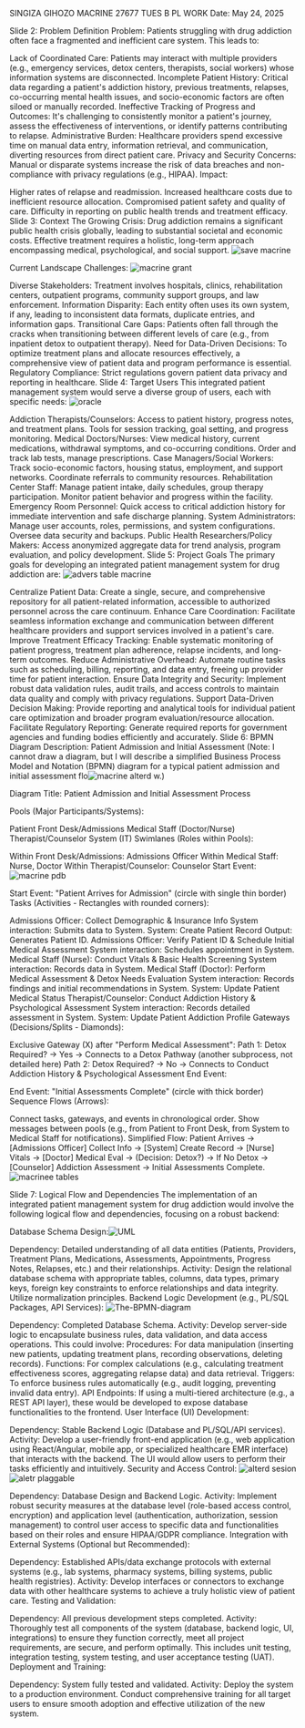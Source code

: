 SINGIZA GIHOZO MACRINE 
27677
TUES B PL WORK
Date: May 24, 2025

Slide 2: Problem Definition
Problem:
Patients struggling with drug addiction often face a fragmented and inefficient care system. This leads to:

Lack of Coordinated Care: Patients may interact with multiple providers (e.g., emergency services, detox centers, therapists, social workers) whose information systems are disconnected.
Incomplete Patient History: Critical data regarding a patient's addiction history, previous treatments, relapses, co-occurring mental health issues, and socio-economic factors are often siloed or manually recorded.
Ineffective Tracking of Progress and Outcomes: It's challenging to consistently monitor a patient's journey, assess the effectiveness of interventions, or identify patterns contributing to relapse.
Administrative Burden: Healthcare providers spend excessive time on manual data entry, information retrieval, and communication, diverting resources from direct patient care.
Privacy and Security Concerns: Manual or disparate systems increase the risk of data breaches and non-compliance with privacy regulations (e.g., HIPAA).
Impact:

Higher rates of relapse and readmission.
Increased healthcare costs due to inefficient resource allocation.
Compromised patient safety and quality of care.
Difficulty in reporting on public health trends and treatment efficacy.
Slide 3: Context
The Growing Crisis:
Drug addiction remains a significant public health crisis globally, leading to substantial societal and economic costs. Effective treatment requires a holistic, long-term approach encompassing medical, psychological, and social support.
![save macrine](https://github.com/user-attachments/assets/6b59418e-1958-4550-b262-219604c21c3d)

Current Landscape Challenges:
![macrine grant](https://github.com/user-attachments/assets/2569ec70-d612-4246-99c9-8efc417ffed6)

Diverse Stakeholders: Treatment involves hospitals, clinics, rehabilitation centers, outpatient programs, community support groups, and law enforcement.
Information Disparity: Each entity often uses its own system, if any, leading to inconsistent data formats, duplicate entries, and information gaps.
Transitional Care Gaps: Patients often fall through the cracks when transitioning between different levels of care (e.g., from inpatient detox to outpatient therapy).
Need for Data-Driven Decisions: To optimize treatment plans and allocate resources effectively, a comprehensive view of patient data and program performance is essential.
Regulatory Compliance: Strict regulations govern patient data privacy and reporting in healthcare.
Slide 4: Target Users
This integrated patient management system would serve a diverse group of users, each with specific needs:
![oracle](https://github.com/user-attachments/assets/70994e2c-cb10-404a-a605-96419a0f8561)

Addiction Therapists/Counselors:
Access to patient history, progress notes, and treatment plans.
Tools for session tracking, goal setting, and progress monitoring.
Medical Doctors/Nurses:
View medical history, current medications, withdrawal symptoms, and co-occurring conditions.
Order and track lab tests, manage prescriptions.
Case Managers/Social Workers:
Track socio-economic factors, housing status, employment, and support networks.
Coordinate referrals to community resources.
Rehabilitation Center Staff:
Manage patient intake, daily schedules, group therapy participation.
Monitor patient behavior and progress within the facility.
Emergency Room Personnel:
Quick access to critical addiction history for immediate intervention and safe discharge planning.
System Administrators:
Manage user accounts, roles, permissions, and system configurations.
Oversee data security and backups.
Public Health Researchers/Policy Makers:
Access anonymized aggregate data for trend analysis, program evaluation, and policy development.
Slide 5: Project Goals
The primary goals for developing an integrated patient management system for drug addiction are:
![advers table macrine](https://github.com/user-attachments/assets/5ee7f7b6-1b37-4207-b3bf-8cbeb23367ba)

Centralize Patient Data: Create a single, secure, and comprehensive repository for all patient-related information, accessible to authorized personnel across the care continuum.
Enhance Care Coordination: Facilitate seamless information exchange and communication between different healthcare providers and support services involved in a patient's care.
Improve Treatment Efficacy Tracking: Enable systematic monitoring of patient progress, treatment plan adherence, relapse incidents, and long-term outcomes.
Reduce Administrative Overhead: Automate routine tasks such as scheduling, billing, reporting, and data entry, freeing up provider time for patient interaction.
Ensure Data Integrity and Security: Implement robust data validation rules, audit trails, and access controls to maintain data quality and comply with privacy regulations.
Support Data-Driven Decision Making: Provide reporting and analytical tools for individual patient care optimization and broader program evaluation/resource allocation.
Facilitate Regulatory Reporting: Generate required reports for government agencies and funding bodies efficiently and accurately.
Slide 6: BPMN Diagram Description: Patient Admission and Initial Assessment
(Note: I cannot draw a diagram, but I will describe a simplified Business Process Model and Notation (BPMN) diagram for a typical patient admission and initial assessment flo![macrine alterd](https://github.com/user-attachments/assets/f50447ce-f4a4-4518-ac4c-70a01c69537f)
w.)

Diagram Title: Patient Admission and Initial Assessment Process

Pools (Major Participants/Systems):

Patient
Front Desk/Admissions
Medical Staff (Doctor/Nurse)
Therapist/Counselor
System (IT)
Swimlanes (Roles within Pools):

Within Front Desk/Admissions: Admissions Officer
Within Medical Staff: Nurse, Doctor
Within Therapist/Counselor: Counselor
Start Event:
![macrine pdb](https://github.com/user-attachments/assets/fbb1d86e-3278-427b-8924-cec5f555bb54)

Start Event: "Patient Arrives for Admission" (circle with single thin border)
Tasks (Activities - Rectangles with rounded corners):

Admissions Officer: Collect Demographic & Insurance Info
System interaction: Submits data to System.
System: Create Patient Record
Output: Generates Patient ID.
Admissions Officer: Verify Patient ID & Schedule Initial Medical Assessment
System interaction: Schedules appointment in System.
Medical Staff (Nurse): Conduct Vitals & Basic Health Screening
System interaction: Records data in System.
Medical Staff (Doctor): Perform Medical Assessment & Detox Needs Evaluation
System interaction: Records findings and initial recommendations in System.
System: Update Patient Medical Status
Therapist/Counselor: Conduct Addiction History & Psychological Assessment
System interaction: Records detailed assessment in System.
System: Update Patient Addiction Profile
Gateways (Decisions/Splits - Diamonds):

Exclusive Gateway (X) after "Perform Medical Assessment":
Path 1: Detox Required? -> Yes -> Connects to a Detox Pathway (another subprocess, not detailed here)
Path 2: Detox Required? -> No -> Connects to Conduct Addiction History & Psychological Assessment
End Event:

End Event: "Initial Assessments Complete" (circle with thick border)
Sequence Flows (Arrows):

Connect tasks, gateways, and events in chronological order.
Show messages between pools (e.g., from Patient to Front Desk, from System to Medical Staff for notifications).
Simplified Flow:
Patient Arrives -> [Admissions Officer] Collect Info -> [System] Create Record -> [Nurse] Vitals -> [Doctor] Medical Eval -> (Decision: Detox?) -> If No Detox -> [Counselor] Addiction Assessment -> Initial Assessments Complete.
![macrinee tables](https://github.com/user-attachments/assets/04ce34f2-b18f-4e07-9b53-25c0f5b648ac)

Slide 7: Logical Flow and Dependencies
The implementation of an integrated patient management system for drug addiction would involve the following logical flow and dependencies, focusing on a robust backend:

Database Schema Design:![UML](https://github.com/user-attachments/assets/40bd69ff-73d2-47d5-aeb0-cb96c6038e05)

          
Dependency: Detailed understanding of all data entities (Patients, Providers, Treatment Plans, Medications, Assessments, Appointments, Progress Notes, Relapses, etc.) and their relationships.
Activity: Design the relational database schema with appropriate tables, columns, data types, primary keys, foreign key constraints to enforce relationships and data integrity. Utilize normalization principles.
Backend Logic Development (e.g., PL/SQL Packages, API Services):
![The-BPMN-diagram](https://github.com/user-attachments/assets/400d739e-2cc5-4e60-ba68-4ebd9b242d98)

Dependency: Completed Database Schema.
Activity: Develop server-side logic to encapsulate business rules, data validation, and data access operations. This could involve:
Procedures: For data manipulation (inserting new patients, updating treatment plans, recording observations, deleting records).
Functions: For complex calculations (e.g., calculating treatment effectiveness scores, aggregating relapse data) and data retrieval.
Triggers: To enforce business rules automatically (e.g., audit logging, preventing invalid data entry).
API Endpoints: If using a multi-tiered architecture (e.g., a REST API layer), these would be developed to expose database functionalities to the frontend.
User Interface (UI) Development:

Dependency: Stable Backend Logic (Database and PL/SQL/API services).
Activity: Develop a user-friendly front-end application (e.g., web application using React/Angular, mobile app, or specialized healthcare EMR interface) that interacts with the backend. The UI would allow users to perform their tasks efficiently and intuitively.
Security and Access Control:
![alterd sesion](https://github.com/user-attachments/assets/45e921aa-2fb8-49d7-9cfe-e23273125197)
![aletr plaggable](https://github.com/user-attachments/assets/7735edfc-cf3b-47e8-9b6e-62c06515183d)

Dependency: Database Design and Backend Logic.
Activity: Implement robust security measures at the database level (role-based access control, encryption) and application level (authentication, authorization, session management) to control user access to specific data and functionalities based on their roles and ensure HIPAA/GDPR compliance.
Integration with External Systems (Optional but Recommended):

Dependency: Established APIs/data exchange protocols with external systems (e.g., lab systems, pharmacy systems, billing systems, public health registries).
Activity: Develop interfaces or connectors to exchange data with other healthcare systems to achieve a truly holistic view of patient care.
Testing and Validation:

Dependency: All previous development steps completed.
Activity: Thoroughly test all components of the system (database, backend logic, UI, integrations) to ensure they function correctly, meet all project requirements, are secure, and perform optimally. This includes unit testing, integration testing, system testing, and user acceptance testing (UAT).
Deployment and Training:

Dependency: System fully tested and validated.
Activity: Deploy the system to a production environment. Conduct comprehensive training for all target users to ensure smooth adoption and effective utilization of the new system.
